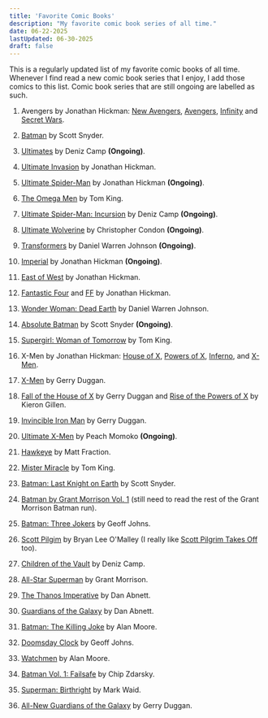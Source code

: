 ```yaml
---
title: 'Favorite Comic Books'
description: "My favorite comic book series of all time."
date: 06-22-2025
lastUpdated: 06-30-2025
draft: false
---
```


This is a regularly updated list of my favorite comic books of all time. Whenever I find read a new comic book series that I enjoy, I add those comics to this list. Comic book series that are still ongoing are labelled as such.

1. Avengers by Jonathan Hickman: [New Avengers](https://www.marvel.com/comics/series/16451/new_avengers_2013_2015), [Avengers](https://www.marvel.com/comics/series/16452/avengers_2012_-_2015), [Infinity](https://www.marvel.com/comics/series/17735/infinity_2013) and [Secret Wars](https://www.marvel.com/comics/series/19648/secret_wars_2015_2016).

2. [Batman](https://www.dcuniverseinfinite.com/comics/series/batman-2011-2016/e98b04b0-b3b3-4fda-b735-3c120c7c4f4a) by Scott Snyder.

3. [Ultimates](https://www.marvel.com/comics/series/38865/ultimates_2024_present) by Deniz Camp **(Ongoing)**.

4. [Ultimate Invasion](https://www.marvel.com/comics/series/33281/ultimate_invasion_2023_-_present) by Jonathan Hickman.

5. [Ultimate Spider-Man](https://www.marvel.com/comics/series/38809/ultimate_spider-man_2024_-_present) by Jonathan Hickman **(Ongoing)**.

6. [The Omega Men](https://www.dcuniverseinfinite.com/comics/series/the-omega-men-2015-2016/60b3893d-c9df-47f5-b1ae-ffbca548bf29) by Tom King.

7. [Ultimate Spider-Man: Incursion](https://www.marvel.com/comics/series/43373/ultimate_spiderman_incursion_2025_present) by Deniz Camp **(Ongoing)**.

8. [Ultimate Wolverine](https://www.marvel.com/comics/series/42303/ultimate_wolverine_2025_present) by Christopher Condon **(Ongoing)**.

9. [Transformers](https://imagecomics.com/comics/series/transformers) by Daniel Warren Johnson **(Ongoing)**.

10. [Imperial](https://www.marvel.com/comics/series/42471/imperial_2025_present) by Jonathan Hickman **(Ongoing)**.
  
11. [East of West](https://imagecomics.com/comics/series/east-of-west) by Jonathan Hickman.

12.  [Fantastic Four](https://www.marvel.com/comics/series/421/fantastic_four_1998_2012) and [FF](https://www.marvel.com/comics/series/13440/ff_2011_2012) by Jonathan Hickman.

13.  [Wonder Woman: Dead Earth](https://www.dc.com/graphic-novels/wonder-woman-dead-earth-2019/wonder-woman-dead-earth) by Daniel Warren Johnson.

14.  [Absolute Batman](https://www.dc.com/comics/absolute-batman-2024/absolute-batman-1) by Scott Snyder **(Ongoing)**.

15.  [Supergirl: Woman of Tomorrow](https://www.dcuniverseinfinite.com/comics/series/supergirl-woman-of-tomorrow-2021/0e8f2a1d-a627-4286-a3c7-f88c7e458a63) by Tom King.

16. X-Men by Jonathan Hickman: [House of X](https://www.marvel.com/comics/series/26338/house_of_x_2019), [Powers of X](https://www.marvel.com/comics/series/26340/powers_of_x_2019), [Inferno](https://www.marvel.com/comics/series/32954/inferno_2021_2022), and [X-Men](https://www.marvel.com/comics/series/27567/xmen_2019_2021).

17. [X-Men](https://www.marvel.com/comics/series/31324/xmen_2021_present) by Gerry Duggan.

18. [Fall of the House of X](https://www.marvel.com/comics/series/38458/fall_of_the_house_of_x_2024_present) by Gerry Duggan and [Rise of the Powers of X](https://www.marvel.com/comics/series/38472/rise_of_the_powers_of_x_2024_present) by Kieron Gillen.

19. [Invincible Iron Man](https://www.marvel.com/comics/series/34717/invincible_iron_man_2022_present) by Gerry Duggan.

20. [Ultimate X-Men](https://www.marvel.com/comics/series/38817/ultimate_xmen_2024_present) by Peach Momoko **(Ongoing)**.

21. [Hawkeye](https://www.marvel.com/comics/series/16309/hawkeye_2012_2015) by Matt Fraction.

22. [Mister Miracle](https://www.dc.com/graphic-novels/mister-miracle-2017/mister-miracle) by Tom King.

23. [Batman: Last Knight on Earth](https://www.dc.com/graphic-novels/batman-last-knight-on-earth-2019/batman-last-knight-on-earth) by Scott Snyder.

24. [Batman by Grant Morrison Vol. 1](https://www.dc.com/graphic-novels/batman-by-grant-morrison-omnibus-2018/batman-by-grant-morrison-omnibus-vol-1) (still need to read the rest of the Grant Morrison Batman run).

25. [Batman: Three Jokers](https://www.dc.com/graphic-novels/batman-three-jokers) by Geoff Johns.

26. [Scott Pilgim](https://oni-press.myshopify.com/collections/scott-pilgrim) by Bryan Lee O'Malley (I really like [Scott Pilgrim Takes Off](https://www.netflix.com/title/81153115) too).

27. [Children of the Vault](https://www.marvel.com/comics/series/36896/children_of_the_vault_2023_present) by Deniz Camp.

28. [All-Star Superman](https://www.dc.com/graphic-novels/all-star-superman-2005/all-star-superman) by Grant Morrison.

29. [The Thanos Imperative](https://www.marvel.com/comics/series/9950/the_thanos_imperative_2010) by Dan Abnett.

30. [Guardians of the Galaxy](https://www.marvel.com/comics/series/4885/guardians_of_the_galaxy_2008_2010) by Dan Abnett.

31. [Batman: The Killing Joke](https://www.dc.com/graphic-novels/batman-the-killing-joke-the-deluxe-edition) by Alan Moore.

32. [Doomsday Clock](https://www.dcuniverseinfinite.com/collections/story-doomsday-clock) by Geoff Johns. 

33. [Watchmen](https://www.dc.com/graphic-novels/watchmen-1986/watchmen) by Alan Moore.

34. [Batman Vol. 1: Failsafe](https://www.dc.com/graphic-novels/batman-2016/batman-vol-1-failsafe) by Chip Zdarsky.

35. [Superman: Birthright](https://www.dc.com/graphic-novels/superman-birthright-the-deluxe-edition) by Mark Waid.

36. [All-New Guardians of the Galaxy](https://www.marvel.com/comics/series/23058/allnew_guardians_of_the_galaxy_2017) by Gerry Duggan.
